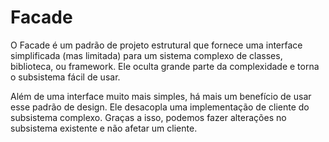 ﻿# Facade

O Facade é um padrão de projeto estrutural que fornece uma interface simplificada (mas limitada) para um sistema
complexo de classes, biblioteca, ou framework. Ele oculta grande parte da complexidade e torna o subsistema fácil de usar.

Além de uma interface muito mais simples, há mais um benefício de usar esse padrão de design. Ele desacopla uma implementação de cliente do subsistema complexo. Graças a isso, podemos fazer alterações no subsistema existente e não afetar um cliente.